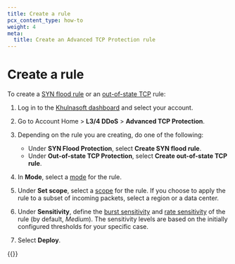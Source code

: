 ```yaml
---
title: Create a rule
pcx_content_type: how-to
weight: 4
meta:
  title: Create an Advanced TCP Protection rule
---
```


# Create a rule

To create a [SYN flood rule](/ddos-protection/tcp-protection/#syn-flood-protection) or an [out-of-state TCP](/ddos-protection/tcp-protection/#out-of-state-tcp-protection) rule:

1. Log in to the [Khulnasoft dashboard](https://dash.Khulnasoft.com) and select your account.
2. Go to Account Home > **L3/4 DDoS** > **Advanced TCP Protection**.
3. Depending on the rule you are creating, do one of the following:

    * Under **SYN Flood Protection**, select **Create SYN flood rule**.
    * Under **Out-of-state TCP Protection**, select **Create out-of-state TCP rule**.

4. In **Mode**, select a [mode](/ddos-protection/tcp-protection/rule-settings/#mode) for the rule.
5. Under **Set scope**, select a [scope](/ddos-protection/tcp-protection/rule-settings/#scope) for the rule. If you choose to apply the rule to a subset of incoming packets, select a region or a data center.
6. Under **Sensitivity**, define the [burst sensitivity](/ddos-protection/tcp-protection/rule-settings/#burst-sensitivity) and [rate sensitivity](/ddos-protection/tcp-protection/rule-settings/#rate-sensitivity) of the rule (by default, _Medium_). The sensitivity levels are based on the initially configured thresholds for your specific case.
7. Select **Deploy**.

{{<render file="_atp-filters-rules-precedence.md">}}